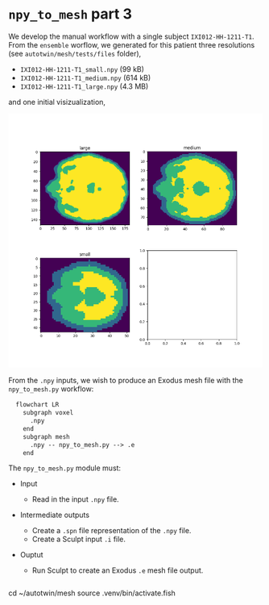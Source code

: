 # `npy_to_mesh` part 3

We develop the manual workflow with a single subject `IXI012-HH-1211-T1`.
From the `ensemble` worflow, we generated for this patient three resolutions
(see `autotwin/mesh/tests/files` folder),

* `IXI012-HH-1211-T1_small.npy` (99 kB)
* `IXI012-HH-1211-T1_medium.npy` (614 kB)
* `IXI012-HH-1211-T1_large.npy` (4.3 MB)

and one initial visizualization,

![](figs/IXI012-HH-1211-T1_visualize.png)

From the `.npy` inputs, we wish to produce an Exodus mesh file with the
`npy_to_mesh.py` workflow:

```mermaid
  flowchart LR
    subgraph voxel
      .npy
    end
    subgraph mesh
      .npy -- npy_to_mesh.py --> .e
    end
```

The `npy_to_mesh.py` module must:

* Input
  * Read in the input `.npy` file.
* Intermediate outputs
  * Create a `.spn` file representation of the `.npy` file.
  * Create a Sculpt input `.i` file.
* Ouptut
  * Run Sculpt to create an Exodus `.e` mesh file output.


  ```bas
cd ~/autotwin/mesh
source .venv/bin/activate.fish

  ```